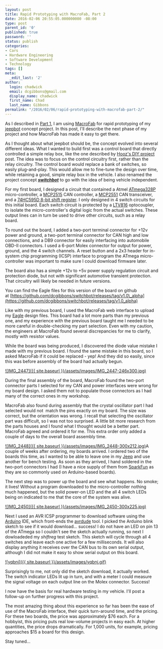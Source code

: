 ```yaml
---
layout: post
title: Rapid Prototyping with MacroFab, Part 2
date: 2016-02-06 20:55:05.000000000 -08:00
type: post
parent_id: '0'
published: true
password: ''
status: publish
categories:
- Cars
- Hardware Engineering
- Software Development
- Technology
tags: []
meta:
  _edit_last: '2'
author:
  login: chadwick
  email: dcgibbons@gmail.com
  display_name: chadwick
  first_name: Chad
  last_name: Gibbons
permalink: "/2016/02/06/rapid-prototyping-with-macrofab-part-2/"
---
```

As I described in [Part 1](http://chadgibbons.com/2016/02/06/rapid-prototyping-with-macrofab-part-1/), I am using [MacroFab](http://www.macrofab.com/)&nbsp;for rapid prototyping of my [jeepbot](http://chadgibbons.com/2014/01/09/jeep-bot-proof-of-concept-1/) concept project. In this post, I'll describe the next phase of my project and how MacroFab has made it easy to get there.

As I thought about what jeepbot should be, the concept evolved into several different ideas. What I wanted to build first was a control board that directly controlled a simple relay box, like the one described by [Hooz's DIY project](http://www.wranglerforum.com/f202/hoozs-diy-spod-ish-project-1109890.html) post. The idea was to focus on the control circuitry first, rather than the relay circuitry. The control board would replace a bank of switches, so easily plug-and-play. This would allow me to fine-tune the design over time, while retaining a good, simple relay box in the vehicle. I also renamed the project concept **_[switchbot](https://github.com/dcgibbons/switchbot)_** to go with the idea of being vehicle independent.

For my first board, I designed a circuit that contained a Atmel [ATmega328P](http://www.atmel.com/devices/atmega328p.aspx) micro-controller, a [MCP2515](http://www.microchip.com/wwwproducts/devices.aspx?dDocName=en010406) CAN controller, a [MCP2551](http://www.microchip.com/wwwproducts/Devices.aspx?dDocName=en010405) CAN transceiver, and a [74HC595D 8-bit shift register](http://www.ti.com/lit/ds/symlink/sn74hc595.pdf). I only designed in 4 switch circuits for this initial board. Each switch circuit is protected by a [LTV816](https://www.sparkfun.com/datasheets/Components/LTV-8x6.pdf) optocoupler, to isolate the micro-controller's digital logic from the actual switches. These output lines can in turn be used to drive other circuits, such as a relay board.

To round out the board, I added a two-port terminal connector for +12v power and ground, a two-port terminal connector for CAN high and low connections, and a DB9 connector for easily interfacing into automobile OBD-II connectors. I used a 6-port Molex connector for output for power, ground, and the 4 switch channels. A reset button and a 2x3 header for in-system chip programming (ICSP) interface to program&nbsp;the ATmega micro-controller was important to make sure I could download firmware&nbsp;later.

The board also has a simple +12v to +5v power supply regulation circuit and protection diode, but not with significant automotive transient protection. That circuitry will likely be needed in future versions.

You can find the Eagle files for this version of the board on github at&nbsp;[https://github.com/dcgibbons/switchbot/releases/tag/v1.0\_alpha](https://github.com/dcgibbons/switchbot/releases/tag/v1.0_alpha)

Like with my previous board, I used the MacroFab web interface to upload my [Eagle](http://www.cadsoftusa.com) design files. This board had a lot more parts than my previous one, and my experience with the previous board taught me I needed to be more careful in double-checking my part selection. Even with my&nbsp;caution, the engineers at MacroFab found several discrepancies for me to clarify, mostly with resistor values.

While the board was being produced, I discovered the diode value mistake I made with my previous board. I found the same mistake in this board, so I asked MacroFab if it could be replaced - yep! And they did so easily, since this was before assembly of the board had actually begun.

[![IMG_2447]({{ site.baseurl }}/assets/images/IMG_2447-246x300.jpg)](http://chadgibbons.com/wp-content/uploads/2016/02/IMG_2447.jpg)

During the final assembly of the board, MacroFab found the two-port connector parts I selected for my CAN and power interfaces were wrong for my board design. I asked them not to populate those connectors as I had many of the correct ones in my workshop.

MacroFab also found during assembly that the crystal oscillator part I had selected would not &nbsp;match the pins exactly on my board. The size was correct, but the orientation was wrong. I recall that selecting the oscillator part was difficult, so I was not too surprised. A little bit more research from the parts houses and I found what I thought would be a better part. MacroFab agreed and ordered it for me. This extra order only added a couple of days to the overall board assembly time.

[![IMG_2448]({{ site.baseurl }}/assets/images/IMG_2448-300x212.jpg)](http://chadgibbons.com/wp-content/uploads/2016/02/IMG_2448.jpg)A couple of weeks after ordering, my boards arrived. I ordered two of the boards this time, as I wanted to be able to leave one in my [Jeep](http://www.jeep.com/) and use another for bench testing. As soon as they arrived, I hand soldered in the two-port connectors I had (I have a nice supply of them from [SparkFun](https://www.sparkfun.com/products/8432)&nbsp;as they are so commonly used on Arduino-based boards).

The next step was to power up the board and see what happens. No smoke; it lives! Without a program downloaded to the micro-controller nothing much happened, but the solid power-on LED and the all 4 switch LEDs being on indicated to me that the core of the system was alive.

[![IMG_2450]({{ site.baseurl }}/assets/images/IMG_2450-300x225.jpg)](http://chadgibbons.com/wp-content/uploads/2016/02/IMG_2450.jpg)

Next I used an AVR ICSP programmer to download software using the [Arduino](https://www.arduino.cc) IDE, which front-ends the [avrdude](http://www.nongnu.org/avrdude/)&nbsp;tool. I picked the Arduino blink sketch to see if it would download... success! I do not have an LED on pin 13 of the ATmega so I couldn't see the sketch actually running, so next I dowloadeded my _shiftreg_ test sketch. This sketch will cycle through all 4 switches and leave each one active for a few milliseconds. It will also display anything it receives over the CAN bus to its own serial output, although I did not make it easy to show serial output on this board.

[![yqbnj]({{ site.baseurl }}/assets/images/yqbnj.gif)](http://chadgibbons.com/wp-content/uploads/2016/02/yqbnj.gif)

Surprisingly to me, not only did the sketch download, it actually worked. The switch indicator LEDs lit up in turn, and with a meter I could measure the signal voltage on each output line on the Molex connector. Success!

I now have the basis for real hardware testing in my vehicle. I'll post a follow-up on further progress with this project.

The most amazing thing about this experience so far has been the ease of use of the MacroFab interface, their quick turn-around time, and the pricing. For these two boards, the price was approximately $76 each. For a hobbyist, this pricing puts real low-volume projects in easy each. At higher quantities, the price drops dramatically. For 1,000 units, for example, pricing approaches $15 a board for this design.

Stay tuned...

&nbsp;

